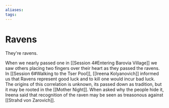 ```yaml
---
aliases: 
tags: 
---
```


# Ravens

They're ravens.

When we nearly passed one in [[Session 4#Entering Barovia Village]] we saw others placing two fingers over their heart as they passed the ravens.  In [[Session 6#Walking to the Tser Pool]], [[Ireena Kolyanovich]] informed us that Ravens represent good luck and to kill one would incur bad luck.  The origins of this correlation is unknown, its passed down as tradition, but it may be rooted in the [[Mother Night]].  When asked why the people hide it, Ireena said that recognition of the raven may be seen as treasonous against [[Strahd von Zarovich]].

